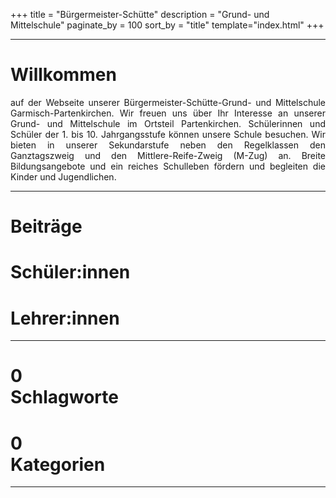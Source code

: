 +++
title = "Bürgermeister-Schütte"
description = "Grund- und Mittelschule"
paginate_by = 100
sort_by = "title"
template="index.html"
+++

---


<div class="double">
<div style="text-align: justify; hyphens: auto;"><h1>Willkommen</h1>
auf der Webseite unserer Bürgermeister-Schütte-Grund- und Mittelschule Garmisch-Partenkirchen. Wir freuen uns über Ihr Interesse an unserer Grund- und Mittelschule im Ortsteil Partenkirchen.  
Schülerinnen und Schüler der 1. bis 10. Jahrgangsstufe können unsere Schule besuchen. Wir bieten in unserer Sekundarstufe neben den Regelklassen den Ganztagszweig und den Mittlere-Reife-Zweig (M-Zug) an. Breite Bildungsangebote und ein reiches Schulleben fördern und begleiten die Kinder und Jugendlichen.
</div>
<div class="teaser" id="teaser">
</div>
</div>

---

<div  class="triple">
<div onclick="location.href = 'posts/' ">

<h1 class="title">
Beiträge
</h1>
<div id="piechart1">
</div>
</div>
<div onclick="location.href = 'klassen/' ">
<h1 class="title">
Schüler:innen
</h1>
<div id="piechart2">
</div>
</div>
<div onclick="location.href = 'infos/personal/' ">
<h1 class="title">
Lehrer:innen
</h1>
<div id="piechart3">
</div>
</div>

</div>

---

<div  class="triple">
<div onclick="location.href = 'tags/' ">

<h1 class="title">
<span id="tagsnumber">0</span><br>
<span class="icon">
          <i class="fas fa-tags"></i>
        </span>
Schlagworte
</h1>
</div>
<div onclick="location.href = 'categories/' ">


<h1 class="title">
<span id="categoriesnumber">0</span><br>
<span class="icon">
          <i class="fas fa-cubes"></i>
        </span>
Kategorien
</h1>
</div>

</div>


---


